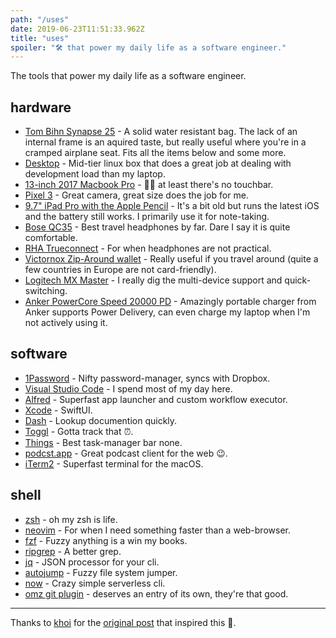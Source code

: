 ```yaml
---
path: "/uses"
date: 2019-06-23T11:51:33.962Z
title: "uses"
spoiler: "🛠 that power my daily life as a software engineer."
---
```


The tools that power my daily life as a software engineer.

## hardware

* [Tom Bihn Synapse 25](https://www.tombihn.com/products/synapse-25?variant=19611983431) - A solid water resistant bag. The lack of an internal frame is an aquired taste, but really useful where you're in a cramped airplane seat. Fits all the items below and some more.
* [Desktop](https://in.pcpartpicker.com/list/fzhfNQ) - Mid-tier linux box that does a great job at dealing with development load than my laptop.
* [13-inch 2017 Macbook Pro](https://www.apple.com/macbook-pro/) - 🤷‍♂️ at least there's no touchbar.
* [Pixel 3](https://store.google.com/product/pixel_3) - Great camera, great size does the job for me.
* [9.7" iPad Pro with the Apple Pencil](https://www.apple.com/shop/refurbished/ipad/ipad-pro-9-7) - It's a bit old but runs the latest iOS and the battery still works. I primarily use it for note-taking.
* [Bose QC35](https://www.bose.com/en_us/products/headphones/over_ear_headphones/quietcomfort-35-wireless-ii.html#v=qc35_ii_black) - Best travel headphones by far. Dare I say it is quite comfortable.
* [RHA Trueconnect](https://www.rha-audio.com/in/products/headphones/true-connect) - For when headphones are not practical.
* [Victornox Zip-Around wallet](https://www.amazon.com/Victorinox-Zip-Around-Wallet-Black-Logo/dp/B00UCAMO4S/) - Really useful if you travel around (quite a few countries in Europe are not card-friendly).
* [Logitech MX Master](https://www.amazon.com/Logitech-Wireless-Cross-Computer-Control-Windows/dp/B071Z8RZHG) - I really dig the multi-device support and quick-switching.
* [Anker PowerCore Speed 20000 PD](https://www.amazon.com/gp/product/B071WNWRNC/) - Amazingly portable charger from Anker supports Power Delivery, can even charge my laptop when I'm not actively using it.


## software

* [1Password](https://1password.com/) - Nifty password-manager, syncs with Dropbox.
* [Visual Studio Code](https://code.visualstudio.com/) - I spend most of my day here.
* [Alfred](https://www.alfredapp.com/) - Superfast app launcher and custom workflow executor.
* [Xcode](https://developer.apple.com/xcode/) - SwiftUI.
* [Dash](https://kapeli.com/dash) - Lookup documention quickly.
* [Toggl](https://toggl.com/) - Gotta track that ⏰.
* [Things](https://culturedcode.com/things/) - Best task-manager bar none.
* [podcst.app](http://podcst.app) - Great podcast client for the web 😉.
* [iTerm2](https://www.iterm2.com/) - Superfast terminal for the macOS.

## shell

* [zsh](https://ohmyz.sh/) - oh my zsh is life.
* [neovim](https://neovim.io/) - For when I need something faster than a web-browser.
* [fzf](https://github.com/junegunn/fzf) - Fuzzy anything is a win my books.
* [ripgrep](https://github.com/BurntSushi/ripgrep) - A better grep.
* [jq](https://stedolan.github.io/jq/) - JSON processor for your cli.
* [autojump](https://github.com/wting/autojump) - Fuzzy file system jumper.
* [now](https://github.com/zeit/now-cli) - Crazy simple serverless cli.
* [omz git plugin](https://github.com/robbyrussell/oh-my-zsh/blob/master/plugins/git/git.plugin.zsh) - deserves an entry of its own, they're that good.

---

Thanks to [khoi](https://twitter.com/khoiracle) for the [original post](https://www.khoi.io/post/uses/) that inspired this 🙌.

